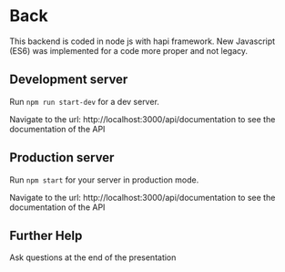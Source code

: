 # Back

This backend is coded in node js with  hapi framework. New Javascript (ES6) was implemented for a code more proper and not legacy.


## Development server

Run `npm run start-dev` for a dev server. 

Navigate to the url: http://localhost:3000/api/documentation to see the documentation of the API

## Production server

Run `npm start` for your server in production mode. 

Navigate to the url: http://localhost:3000/api/documentation to see the documentation of the API

## Further Help 

Ask questions at the end of the presentation 
